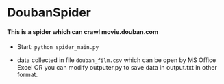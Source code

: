 # DoubanSpider
#### This is a spider which can crawl movie.douban.com
* Start:
`python spider_main.py`

* data collected in file `douban_film.csv` which can be open by MS Office Excel
 OR you can modify outputer.py to save data in output.txt in other format.
